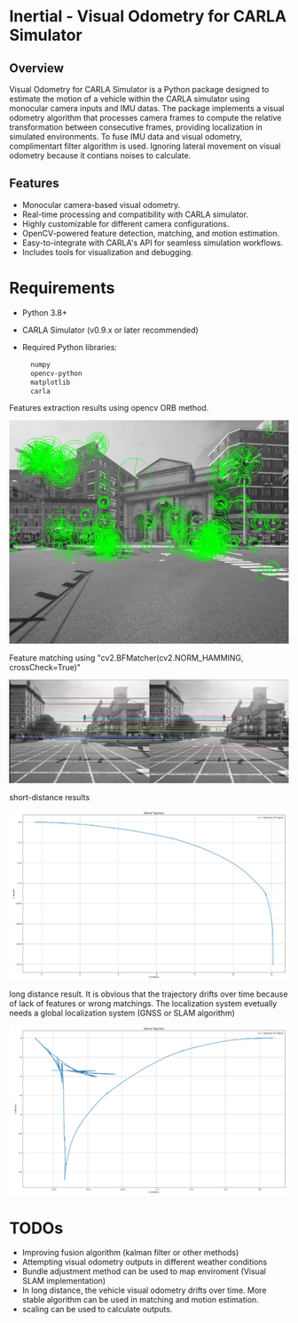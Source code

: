 # Inertial - Visual Odometry for CARLA Simulator

## Overview

Visual Odometry for CARLA Simulator is a Python package designed to estimate the motion of a vehicle within the CARLA simulator using monocular camera inputs and IMU datas. The package implements a visual odometry algorithm that processes camera frames to compute the relative transformation between consecutive frames, providing localization in simulated environments. To fuse IMU data and visual odometry, complimentart filter algorithm is used. Ignoring lateral movement on visual odometry because it contians noises to calculate. 

## Features

* Monocular camera-based visual odometry.
* Real-time processing and compatibility with CARLA simulator.
* Highly customizable for different camera configurations.
* OpenCV-powered feature detection, matching, and motion estimation.
* Easy-to-integrate with CARLA's API for seamless simulation workflows.
* Includes tools for visualization and debugging.

# Requirements

* Python 3.8+
* CARLA Simulator (v0.9.x or later recommended)
* Required Python libraries:

        numpy
        opencv-python
        matplotlib
        carla

Features extraction results using opencv ORB method.

![Features](images/features.png)

Feature matching using "cv2.BFMatcher(cv2.NORM_HAMMING, crossCheck=True)"

![Features](images/matching.png)

short-distance results

![short rsults](images/short_distance_result.png)

long distance result. It is obvious that the trajectory drifts over time because of lack of features or wrong matchings. The localization system evetually needs a global localization system (GNSS or SLAM algorithm)

![long rsults](images/long_distance_result.png)


# TODOs

* Improving fusion algorithm (kalman filter or other methods)
* Attempting visual odometry outputs in different weather conditions
* Bundle adjustment method can be used to map enviroment (Visual SLAM implementation)
* In long distance, the vehicle visual odometry drifts over time. More stable algorithm can be used in matching and motion estimation.
* scaling can be used to calculate outputs.